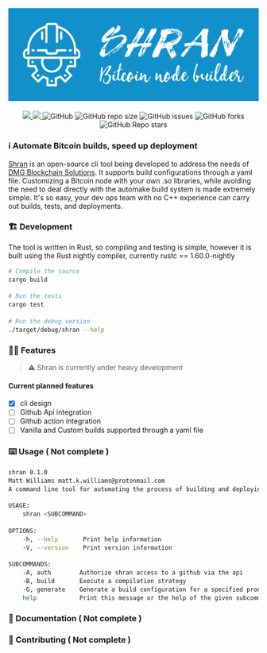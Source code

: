 <div align="center">
  <img src="assets/shran.jpg">
</div>

<br>

<div align="center">
  <a href="https://github.com/mattcoding4days/Shran/actions/workflows/rust.yml">
    <img src="https://github.com/mattcoding4days/Shran/actions/workflows/rust.yml/badge.svg?branch=dev"/>
  </a>
  <a href="https://codecov.io/gh/mattcoding4days/Shran">
    <img src="https://codecov.io/gh/mattcoding4days/Shran/branch/dev/graph/badge.svg?token=3VY7UYBZHN"/>
  </a>
  <img alt="GitHub" src="https://img.shields.io/github/license/mattcoding4days/shran">
  <img alt="GitHub repo size" src="https://img.shields.io/github/repo-size/mattcoding4days/shran?color=pink&label=Repo%20Size&logo=github">
  <img alt="GitHub issues" src="https://img.shields.io/github/issues/mattcoding4days/Shran?color=red">
  <img alt="GitHub forks" src="https://img.shields.io/github/forks/mattcoding4days/Shran?style=social">
  <img alt="GitHub Repo stars" src="https://img.shields.io/github/stars/mattcoding4days/Shran?style=social">
</div>

### :information_source: Automate Bitcoin builds, speed up deployment

  [Shran](https://memory-alpha.fandom.com/wiki/Thy%27lek_Shran) is an open-source cli tool being developed to address the needs of [DMG Blockchain Solutions](https://dmgblockchain.com/).
  It supports build configurations through a yaml file. Customizing a Bitcoin node with
  your own .so libraries, while avoiding the need to deal directly with the automake build system
  is made extremely simple. It's so easy, your dev ops team with no C++ experience can carry out builds,
  tests, and deployments.

### :building_construction: Development

  The tool is written in Rust, so compiling and testing is simple, however it is built using the Rust nightly compiler,
  currently rustc == 1.60.0-nightly
  
```bash
# Compile the source
cargo build

# Run the tests
cargo test

# Run the debug version
./target/debug/shran --help
```

### :superhero_man: Features

> :warning: Shran is currently under heavy development

#### Current planned features

  * [x] cli design
  * [ ] Github Api integration
  * [ ] Github action integration
  * [ ] Vanilla and Custom builds supported through a yaml file

### :keyboard: Usage ( Not complete )

```bash
shran 0.1.0
Matt Williams matt.k.williams@protonmail.com
A command line tool for automating the process of building and deploying a Bitcoin node

USAGE:
    shran <SUBCOMMAND>

OPTIONS:
    -h, --help       Print help information
    -V, --version    Print version information

SUBCOMMANDS:
    -A, auth        Authorize shran access to a github via the api
    -B, build       Execute a compilation strategy
    -G, generate    Generate a build configuration for a specified proof of work blockchain
    help            Print this message or the help of the given subcommand(s)
```

### :scroll: Documentation ( Not complete )


### :mage: Contributing ( Not complete )
